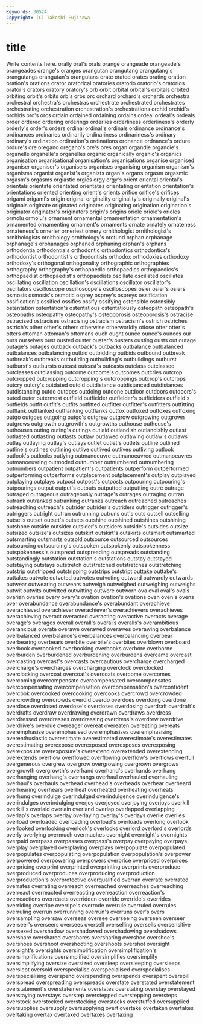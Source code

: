 ```yaml
---
Keywords: 30524 
Copyright: (C) Takeshi Fujisawa
---
```


# title

Write contents here.
 orally oral's orals
orange orangeade orangeade's orangeades orange's oranges orangutan orangutang orangutang's orangutangs
orangutan's orangutans orate orated orates orating oration oration's orations orator
oratorical oratories oratorio oratorio's oratorios orator's orators oratory oratory's orb
orbit orbital orbital's orbitals orbited orbiting orbit's orbits orb's orbs
orc orchard orchard's orchards orchestra orchestral orchestra's orchestras orchestrate orchestrated
orchestrates orchestrating orchestration orchestration's orchestrations orchid orchid's orchids orc's orcs
ordain ordained ordaining ordains ordeal ordeal's ordeals order ordered ordering
orderings orderlies orderliness orderliness's orderly orderly's order's orders ordinal ordinal's
ordinals ordinance ordinance's ordinances ordinaries ordinarily ordinariness ordinariness's ordinary ordinary's
ordination ordination's ordinations ordnance ordnance's ordure ordure's ore oregano oregano's
ore's ores organ organdie organdie's organelle organelle's organelles organic organically
organic's organics organisation organisational organisation's organisations organise organised organiser organiser's
organisers organises organising organism organism's organisms organist organist's organists organ's
organs orgasm orgasmic orgasm's orgasms orgiastic orgies orgy orgy's orient
oriental oriental's orientals orientate orientated orientates orientating orientation orientation's orientations
oriented orienting orient's orients orifice orifice's orifices origami origami's origin
original originality originality's originally original's originals originate originated originates originating
origination origination's originator originator's originators origin's origins oriole oriole's orioles
ormolu ormolu's ornament ornamental ornamentation ornamentation's ornamented ornamenting ornament's ornaments
ornate ornately ornateness ornateness's ornerier orneriest ornery ornithologist ornithologist's ornithologists
ornithology ornithology's orotund orphan orphanage orphanage's orphanages orphaned orphaning orphan's
orphans orthodontia orthodontia's orthodontic orthodontics orthodontics's orthodontist orthodontist's orthodontists orthodox
orthodoxies orthodoxy orthodoxy's orthogonal orthogonality orthographic orthographies orthography orthography's orthopaedic
orthopaedics orthopaedics's orthopaedist orthopaedist's orthopaedists oscillate oscillated oscillates oscillating oscillation
oscillation's oscillations oscillator oscillator's oscillators oscilloscope oscilloscope's oscilloscopes osier osier's
osiers osmosis osmosis's osmotic osprey osprey's ospreys ossification ossification's ossified
ossifies ossify ossifying ostensible ostensibly ostentation ostentation's ostentatious ostentatiously osteopath
osteopath's osteopaths osteopathy osteopathy's osteoporosis osteoporosis's ostracise ostracised ostracises ostracising
ostracism ostracism's ostrich ostriches ostrich's other other's others otherwise otherworldly
otiose otter otter's otters ottoman ottoman's ottomans ouch ought ounce
ounce's ounces our ours ourselves oust ousted ouster ouster's ousters
ousting ousts out outage outage's outages outback outback's outbacks outbalance
outbalanced outbalances outbalancing outbid outbidding outbids outbound outbreak outbreak's outbreaks
outbuilding outbuilding's outbuildings outburst outburst's outbursts outcast outcast's outcasts outclass
outclassed outclasses outclassing outcome outcome's outcomes outcries outcrop outcropped outcropping
outcropping's outcroppings outcrop's outcrops outcry outcry's outdated outdid outdistance outdistanced
outdistances outdistancing outdo outdoes outdoing outdone outdoor outdoors outdoors's outed
outer outermost outfield outfielder outfielder's outfielders outfield's outfields outfit outfit's
outfits outfitted outfitter outfitter's outfitters outfitting outflank outflanked outflanking outflanks
outfox outfoxed outfoxes outfoxing outgo outgoes outgoing outgo's outgrew outgrow
outgrowing outgrown outgrows outgrowth outgrowth's outgrowths outhouse outhouse's outhouses outing
outing's outings outlaid outlandish outlandishly outlast outlasted outlasting outlasts outlaw
outlawed outlawing outlaw's outlaws outlay outlaying outlay's outlays outlet outlet's
outlets outline outlined outline's outlines outlining outlive outlived outlives outliving
outlook outlook's outlooks outlying outmanoeuvre outmanoeuvred outmanoeuvres outmanoeuvring outmoded outnumber
outnumbered outnumbering outnumbers outpatient outpatient's outpatients outperform outperformed outperforming outperforms
outplacement outplacement's outplay outplayed outplaying outplays outpost outpost's outposts outpouring
outpouring's outpourings output output's outputs outputted outputting outré outrage outraged
outrageous outrageously outrage's outrages outraging outran outrank outranked outranking outranks
outreach outreached outreaches outreaching outreach's outrider outrider's outriders outrigger outrigger's
outriggers outright outrun outrunning outruns out's outs outsell outselling outsells
outset outset's outsets outshine outshined outshines outshining outshone outside outsider
outsider's outsiders outside's outsides outsize outsized outsize's outsizes outskirt outskirt's
outskirts outsmart outsmarted outsmarting outsmarts outsold outsource outsourced outsources outsourcing
outsourcing's outspoken outspokenly outspokenness outspokenness's outspread outspreading outspreads outstanding outstandingly
outstation outstation's outstations outstay outstayed outstaying outstays outstretch outstretched outstretches
outstretching outstrip outstripped outstripping outstrips outstript outtake outtake's outtakes outvote
outvoted outvotes outvoting outward outwardly outwards outwear outwearing outwears outweigh
outweighed outweighing outweighs outwit outwits outwitted outwitting outwore outworn ova
oval oval's ovals ovarian ovaries ovary ovary's ovation ovation's ovations
oven oven's ovens over overabundance overabundance's overabundant overachieve overachieved overachiever
overachiever's overachievers overachieves overachieving overact overacted overacting overactive overacts overage
overage's overages overall overall's overalls overalls's overambitious overanxious overate overawe
overawed overawes overawing overbalance overbalanced overbalance's overbalances overbalancing overbear overbearing
overbears overbite overbite's overbites overblown overboard overbook overbooked overbooking overbooks
overbore overborne overburden overburdened overburdening overburdens overcame overcast overcasting overcast's
overcasts overcautious overcharge overcharged overcharge's overcharges overcharging overclock overclocked overclocking
overcoat overcoat's overcoats overcome overcomes overcoming overcompensate overcompensated overcompensates overcompensating
overcompensation overcompensation's overconfident overcook overcooked overcooking overcooks overcrowd overcrowded overcrowding
overcrowds overdid overdo overdoes overdoing overdone overdose overdosed overdose's overdoses
overdosing overdraft overdraft's overdrafts overdraw overdrawing overdrawn overdraws overdress overdressed
overdresses overdressing overdress's overdrew overdrive overdrive's overdue overeager overeat overeaten
overeating overeats overemphasise overemphasised overemphasises overemphasising overenthusiastic overestimate overestimated overestimate's
overestimates overestimating overexpose overexposed overexposes overexposing overexposure overexposure's overextend overextended
overextending overextends overflow overflowed overflowing overflow's overflows overfull overgenerous overgrew
overgrow overgrowing overgrown overgrows overgrowth overgrowth's overhand overhand's overhands overhang
overhanging overhang's overhangs overhaul overhauled overhauling overhaul's overhauls overhead overhead's
overheads overhear overheard overhearing overhears overheat overheated overheating overheats overhung
overindulge overindulged overindulgence overindulgence's overindulges overindulging overjoy overjoyed overjoying overjoys
overkill overkill's overlaid overlain overland overlap overlapped overlapping overlap's overlaps
overlay overlaying overlay's overlays overlie overlies overload overloaded overloading overload's
overloads overlong overlook overlooked overlooking overlook's overlooks overlord overlord's overlords
overly overlying overmuch overmuches overnight overnight's overnights overpaid overpass overpasses
overpass's overpay overpaying overpays overplay overplayed overplaying overplays overpopulate overpopulated
overpopulates overpopulating overpopulation overpopulation's overpower overpowered overpowering overpowers overprice overpriced
overprices overpricing overprint overprinted overprinting overprints overproduce overproduced overproduces overproducing
overproduction overproduction's overprotective overqualified overran overrate overrated overrates overrating overreach
overreached overreaches overreaching overreact overreacted overreacting overreaction overreaction's overreactions overreacts
overridden override override's overrides overriding overripe overripe's overrode overrule overruled
overrules overruling overrun overrunning overrun's overruns over's overs oversampling oversaw
overseas oversee overseeing overseen overseer overseer's overseers oversees oversell overselling
oversells oversensitive oversexed overshadow overshadowed overshadowing overshadows overshare overshared overshares
oversharing overshoe overshoe's overshoes overshoot overshooting overshoots overshot oversight oversight's
oversights oversimplification oversimplification's oversimplifications oversimplified oversimplifies oversimplify oversimplifying oversize oversized
oversleep oversleeping oversleeps overslept oversold overspecialise overspecialised overspecialises overspecialising overspend
overspending overspends overspent overspill overspread overspreading overspreads overstate overstated overstatement
overstatement's overstatements overstates overstating overstay overstayed overstaying overstays overstep overstepped
overstepping oversteps overstock overstocked overstocking overstocks overstuffed oversupplied oversupplies oversupply
oversupplying overt overtake overtaken overtakes overtaking overtax overtaxed overtaxes overtaxing
